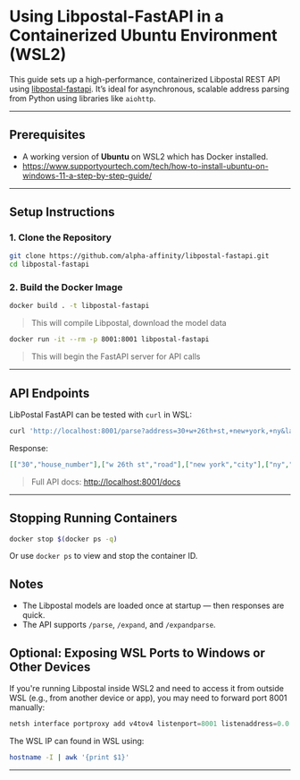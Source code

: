 # Using Libpostal-FastAPI in a Containerized Ubuntu Environment (WSL2)

This guide sets up a high-performance, containerized Libpostal REST API using [libpostal-fastapi](https://github.com/alpha-affinity/libpostal-fastapi). It’s ideal for asynchronous, scalable address parsing from Python using libraries like `aiohttp`.

---

## Prerequisites

- A working version of **Ubuntu** on WSL2 which has Docker installed.
- https://www.supportyourtech.com/tech/how-to-install-ubuntu-on-windows-11-a-step-by-step-guide/

---

## Setup Instructions

### 1. Clone the Repository

```bash
git clone https://github.com/alpha-affinity/libpostal-fastapi.git
cd libpostal-fastapi
```

### 2. Build the Docker Image

```bash
docker build . -t libpostal-fastapi
```

> This will compile Libpostal, download the model data

```bash
docker run -it --rm -p 8001:8001 libpostal-fastapi
```

> This will begin the FastAPI server for API calls

---

## API Endpoints

LibPostal FastAPI can be tested with `curl` in WSL:

```bash
curl 'http://localhost:8001/parse?address=30+w+26th+st,+new+york,+ny&language=en&country=us'
```

Response:
```json
[["30","house_number"],["w 26th st","road"],["new york","city"],["ny","state"]]
```

> Full API docs: [http://localhost:8001/docs](http://localhost:8001/docs)

---

## Stopping Running Containers

```bash
docker stop $(docker ps -q)
```

Or use `docker ps` to view and stop the container ID.

## Notes

- The Libpostal models are loaded once at startup — then responses are quick.
- The API supports `/parse`, `/expand`, and `/expandparse`.


## Optional: Exposing WSL Ports to Windows or Other Devices

If you're running Libpostal inside WSL2 and need to access it from outside WSL (e.g., from another device or app), you may need to forward port 8001 manually:

```ps1
netsh interface portproxy add v4tov4 listenport=8001 listenaddress=0.0.0.0 connectport=8001 connectaddress=[WSL_IP_ADDRESS] protocol=tcp
```

The WSL IP can found in WSL using:
```bash
hostname -I | awk '{print $1}'
```
---

